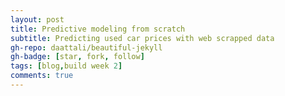 ```yaml
---
layout: post
title: Predictive modeling from scratch  
subtitle: Predicting used car prices with web scrapped data
gh-repo: daattali/beautiful-jekyll
gh-badge: [star, fork, follow]
tags: [blog,build week 2]
comments: true
---
```

